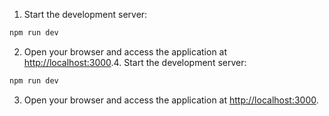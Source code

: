 1. Start the development server:

```bash
npm run dev
```

2. Open your browser and access the application at [http://localhost:3000](http://localhost:3000).4. Start the development server:

```bash
npm run dev
```
3. Open your browser and access the application at [http://localhost:3000](http://localhost:3000).
